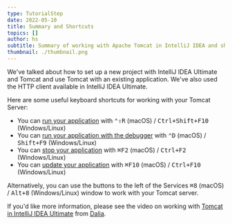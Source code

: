 ```yaml
---
type: TutorialStep
date: 2022-05-10
title: Summary and Shortcuts
topics: []
author: hs
subtitle: Summary of working with Apache Tomcat in IntelliJ IDEA and shortcuts used.
thumbnail: ./thumbnail.png
---
```


We've talked about how to set up a new project with IntelliJ IDEA Ultimate and Tomcat and use Tomcat with an existing application. We've also used the HTTP client available in IntelliJ IDEA Ultimate.

Here are some useful keyboard shortcuts for working with your Tomcat Server:

- You can [run your application](https://www.jetbrains.com/help/idea/running-applications.html) with <kbd>⌃⇧R</kbd> (macOS) / <kbd>Ctrl+Shift+F10</kbd> (Windows/Linux)
- You can [run your application with the debugger](https://www.jetbrains.com/help/idea/debugging-code.html) with <kbd>⌃D</kbd> (macOS) / <kbd>Shift+F9</kbd> (Windows/Linux)
- You can [stop your application](https://www.jetbrains.com/help/idea/running-applications.html#stop-pause) with <kbd>⌘F2</kbd> (macOS) / <kbd>Ctrl+F2</kbd> (Windows/Linux)
- You can [update your application](https://www.jetbrains.com/help/idea/updating-applications-on-application-servers.html) with <kbd>⌘F10</kbd> (macOS) / <kbd>Ctrl+F10</kbd> (Windows/Linux)

Alternatively, you can use the buttons to the left of the Services <kbd>⌘8</kbd> (macOS) / <kbd>Alt+8</kbd> (Windows/Linux) window to work with your Tomcat server.

If you'd like more information, please see the video on working with [Tomcat in IntelliJ IDEA Ultimate](https://www.youtube.com/watch?v=ThBw3WBTw9Q) from [Dalia](https://twitter.com/DaliaShea).
